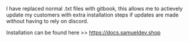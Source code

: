 I have replaced normal .txt files with gitbook, this allows me to actievely update my customers with extra installation steps if updates are made
without having to rely on discord.

Installation can be found here >> https://docs.samueldev.shop